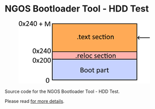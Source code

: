 NGOS Bootloader Tool - HDD Test
===============================

<p align="center">
    <img src="https://github.com/Gris87/ngos/blob/master/src/os/bootloader_tools/hddtest/Image%20structure.png?raw=true" alt="Image structure"/>
</p>

Source code for the NGOS Bootloader Tool - HDD Test.

Please read [for more details](../../../../docs/0.%20Intro/6.%20Source%20code/1.%20NGOS/5.%20Bootloader/1.%20Tools/4.%20HDD%20Test/README.md).
